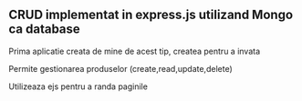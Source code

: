 ## CRUD implementat in express.js utilizand Mongo ca database
Prima aplicatie creata de mine de acest tip, createa pentru a invata

Permite gestionarea produselor (create,read,update,delete)

Utilizeaza ejs pentru a randa paginile
